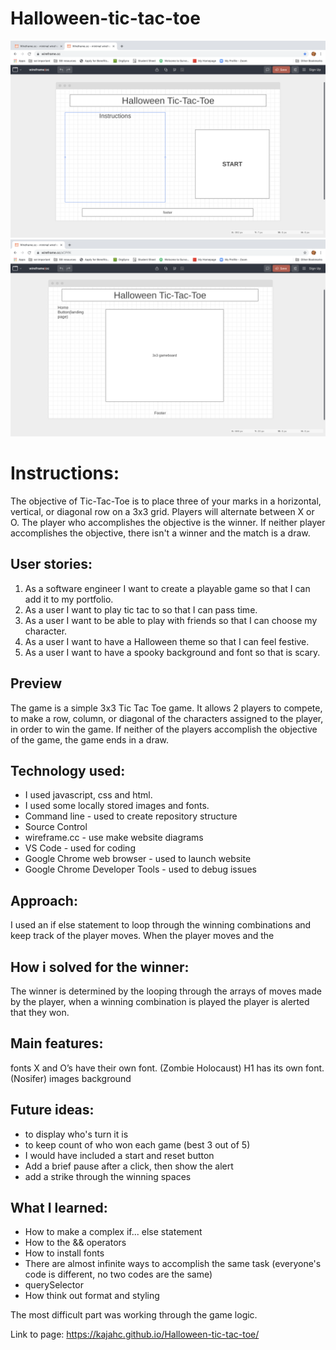 # Halloween-tic-tac-toe

![](./wireframes/wireframe1.png)
![](./wireframes/wireframe2.png)

 # Instructions: 
The objective of Tic-Tac-Toe is to place three of your marks in a horizontal, vertical, or diagonal row on a 3x3 grid. Players will alternate between X or O. The player who accomplishes the objective is the winner. If neither player accomplishes the objective, there isn't a winner and the match is a draw.

## User stories: 
1. As a software engineer I want to create a playable game so that I can add it to my portfolio. 
2. As a user I want to play tic tac to so that I can pass time.
3. As a user I want to be able to play with friends so that I can choose my character.
4. As a user I want to have a Halloween theme so that I can feel festive.
5. As a user I want to have a spooky background and font so that is scary.

## Preview
The game is a simple 3x3 Tic Tac Toe game. It allows 2 players to compete, to make a row, column, or diagonal of the characters assigned to the player, in order to win the game. If neither of the players accomplish the objective of the game, the game ends in a draw.

## Technology used:
- I used javascript, css and html.
- I used some locally stored images and fonts. 
- Command line - used to create repository structure
- Source Control
- wireframe.cc - use  make website diagrams
- VS Code - used for coding
- Google Chrome web browser - used to launch website
- Google Chrome Developer Tools - used to debug issues

## Approach:
I used an if else statement to loop through the winning combinations and keep track of the player moves. When the player moves and the 

## How i solved for the winner:
The winner is determined by the looping through the arrays of moves made by the player, when a winning combination is played the player is alerted that they won.

## Main features:
fonts
X and O’s have their own font. (Zombie Holocaust)
H1 has its own font.(Nosifer)
images
background

## Future ideas:
- to display who's turn it is
- to keep count of who won each game (best 3 out of 5)
- I would have included a start and reset button
- Add a brief pause after a click, then show the alert
- add a strike through the winning spaces

## What I learned:
- How to make a complex if... else statement
- How to the && operators 
- How to install fonts
- There are almost infinite ways to accomplish the same task (everyone's code is different, no two codes are the same)
- querySelector
- How think out format and styling

The most difficult part was working through the game logic.


Link to page:
https://kajahc.github.io/Halloween-tic-tac-toe/

